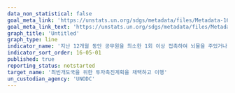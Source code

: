 ```yaml
---
data_non_statistical: false
goal_meta_link: 'https://unstats.un.org/sdgs/metadata/files/Metadata-16-05-01.pdf'
goal_meta_link_text: 'https://unstats.un.org/sdgs/metadata/files/Metadata-16-05-01.pdf'
graph_title: 'Untitled'
graph_type: line
indicator_name: '지난 12개월 동안 공무원을 최소한 1회 이상 접촉하여 뇌물을 주었거나, 공무원으로부터 뇌물을 요구 받았던 인구 비율'
indicator_sort_order: 16-05-01
published: true
reporting_status: notstarted
target_name: '최빈개도국을 위한 투자촉진계획을 채택하고 이행'
un_custodian_agency: 'UNODC'
---
```

